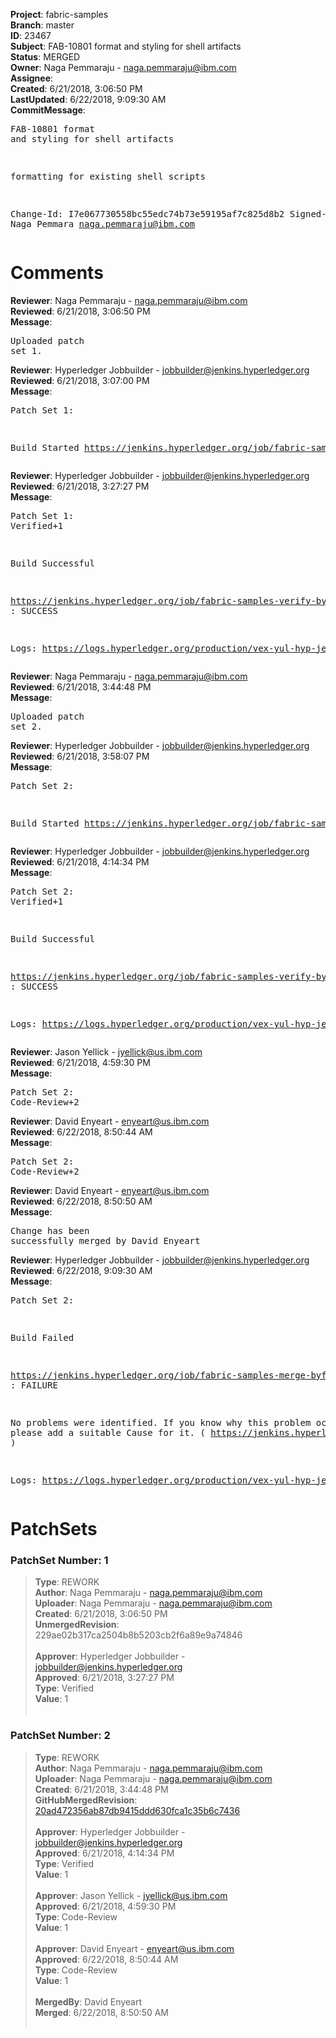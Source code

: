 <strong>Project</strong>: fabric-samples<br><strong>Branch</strong>: master<br><strong>ID</strong>: 23467<br><strong>Subject</strong>: FAB-10801 format and styling for shell artifacts<br><strong>Status</strong>: MERGED<br><strong>Owner</strong>: Naga Pemmaraju - naga.pemmaraju@ibm.com<br><strong>Assignee</strong>:<br><strong>Created</strong>: 6/21/2018, 3:06:50 PM<br><strong>LastUpdated</strong>: 6/22/2018, 9:09:30 AM<br><strong>CommitMessage</strong>:<br><pre>FAB-10801 format and styling for shell artifacts

formatting for existing shell scripts

Change-Id: I7e067730558bc55edc74b73e59195af7c825d8b2
Signed-off-by: Naga Pemmara <naga.pemmaraju@ibm.com>
</pre><h1>Comments</h1><strong>Reviewer</strong>: Naga Pemmaraju - naga.pemmaraju@ibm.com<br><strong>Reviewed</strong>: 6/21/2018, 3:06:50 PM<br><strong>Message</strong>: <pre>Uploaded patch set 1.</pre><strong>Reviewer</strong>: Hyperledger Jobbuilder - jobbuilder@jenkins.hyperledger.org<br><strong>Reviewed</strong>: 6/21/2018, 3:07:00 PM<br><strong>Message</strong>: <pre>Patch Set 1:

Build Started https://jenkins.hyperledger.org/job/fabric-samples-verify-byfn-master-x86_64/10/</pre><strong>Reviewer</strong>: Hyperledger Jobbuilder - jobbuilder@jenkins.hyperledger.org<br><strong>Reviewed</strong>: 6/21/2018, 3:27:27 PM<br><strong>Message</strong>: <pre>Patch Set 1: Verified+1

Build Successful 

https://jenkins.hyperledger.org/job/fabric-samples-verify-byfn-master-x86_64/10/ : SUCCESS

Logs: https://logs.hyperledger.org/production/vex-yul-hyp-jenkins-3/fabric-samples-verify-byfn-master-x86_64/10</pre><strong>Reviewer</strong>: Naga Pemmaraju - naga.pemmaraju@ibm.com<br><strong>Reviewed</strong>: 6/21/2018, 3:44:48 PM<br><strong>Message</strong>: <pre>Uploaded patch set 2.</pre><strong>Reviewer</strong>: Hyperledger Jobbuilder - jobbuilder@jenkins.hyperledger.org<br><strong>Reviewed</strong>: 6/21/2018, 3:58:07 PM<br><strong>Message</strong>: <pre>Patch Set 2:

Build Started https://jenkins.hyperledger.org/job/fabric-samples-verify-byfn-master-x86_64/13/</pre><strong>Reviewer</strong>: Hyperledger Jobbuilder - jobbuilder@jenkins.hyperledger.org<br><strong>Reviewed</strong>: 6/21/2018, 4:14:34 PM<br><strong>Message</strong>: <pre>Patch Set 2: Verified+1

Build Successful 

https://jenkins.hyperledger.org/job/fabric-samples-verify-byfn-master-x86_64/13/ : SUCCESS

Logs: https://logs.hyperledger.org/production/vex-yul-hyp-jenkins-3/fabric-samples-verify-byfn-master-x86_64/13</pre><strong>Reviewer</strong>: Jason Yellick - jyellick@us.ibm.com<br><strong>Reviewed</strong>: 6/21/2018, 4:59:30 PM<br><strong>Message</strong>: <pre>Patch Set 2: Code-Review+2</pre><strong>Reviewer</strong>: David Enyeart - enyeart@us.ibm.com<br><strong>Reviewed</strong>: 6/22/2018, 8:50:44 AM<br><strong>Message</strong>: <pre>Patch Set 2: Code-Review+2</pre><strong>Reviewer</strong>: David Enyeart - enyeart@us.ibm.com<br><strong>Reviewed</strong>: 6/22/2018, 8:50:50 AM<br><strong>Message</strong>: <pre>Change has been successfully merged by David Enyeart</pre><strong>Reviewer</strong>: Hyperledger Jobbuilder - jobbuilder@jenkins.hyperledger.org<br><strong>Reviewed</strong>: 6/22/2018, 9:09:30 AM<br><strong>Message</strong>: <pre>Patch Set 2:

Build Failed 

https://jenkins.hyperledger.org/job/fabric-samples-merge-byfn-master-x86_64/2/ : FAILURE

No problems were identified. If you know why this problem occurred, please add a suitable Cause for it. ( https://jenkins.hyperledger.org/job/fabric-samples-merge-byfn-master-x86_64/2/ )

Logs: https://logs.hyperledger.org/production/vex-yul-hyp-jenkins-3/fabric-samples-merge-byfn-master-x86_64/2</pre><h1>PatchSets</h1><h3>PatchSet Number: 1</h3><blockquote><strong>Type</strong>: REWORK<br><strong>Author</strong>: Naga Pemmaraju - naga.pemmaraju@ibm.com<br><strong>Uploader</strong>: Naga Pemmaraju - naga.pemmaraju@ibm.com<br><strong>Created</strong>: 6/21/2018, 3:06:50 PM<br><strong>UnmergedRevision</strong>: 229ae02b317ca2504b8b5203cb2f6a89e9a74846<br><br><strong>Approver</strong>: Hyperledger Jobbuilder - jobbuilder@jenkins.hyperledger.org<br><strong>Approved</strong>: 6/21/2018, 3:27:27 PM<br><strong>Type</strong>: Verified<br><strong>Value</strong>: 1<br><br></blockquote><h3>PatchSet Number: 2</h3><blockquote><strong>Type</strong>: REWORK<br><strong>Author</strong>: Naga Pemmaraju - naga.pemmaraju@ibm.com<br><strong>Uploader</strong>: Naga Pemmaraju - naga.pemmaraju@ibm.com<br><strong>Created</strong>: 6/21/2018, 3:44:48 PM<br><strong>GitHubMergedRevision</strong>: [20ad472356ab87db9415ddd630fca1c35b6c7436](https://github.com/hyperledger/fabric-samples/commit/20ad472356ab87db9415ddd630fca1c35b6c7436)<br><br><strong>Approver</strong>: Hyperledger Jobbuilder - jobbuilder@jenkins.hyperledger.org<br><strong>Approved</strong>: 6/21/2018, 4:14:34 PM<br><strong>Type</strong>: Verified<br><strong>Value</strong>: 1<br><br><strong>Approver</strong>: Jason Yellick - jyellick@us.ibm.com<br><strong>Approved</strong>: 6/21/2018, 4:59:30 PM<br><strong>Type</strong>: Code-Review<br><strong>Value</strong>: 1<br><br><strong>Approver</strong>: David Enyeart - enyeart@us.ibm.com<br><strong>Approved</strong>: 6/22/2018, 8:50:44 AM<br><strong>Type</strong>: Code-Review<br><strong>Value</strong>: 1<br><br><strong>MergedBy</strong>: David Enyeart<br><strong>Merged</strong>: 6/22/2018, 8:50:50 AM<br><br></blockquote>